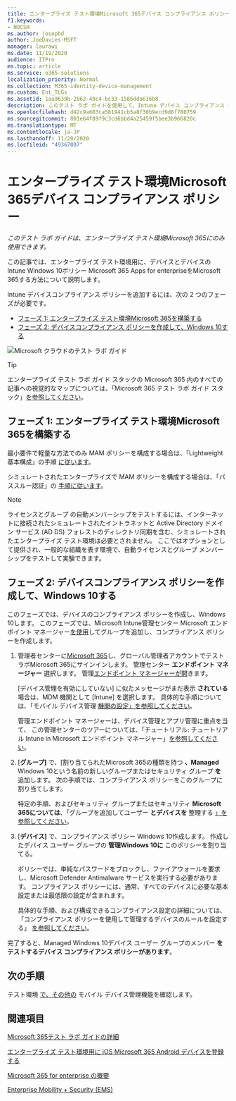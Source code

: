 ```yaml
---
title: エンタープライズ テスト環境Microsoft 365デバイス コンプライアンス ポリシー
f1.keywords:
- NOCSH
ms.author: josephd
author: JoeDavies-MSFT
manager: laurawi
ms.date: 11/19/2020
audience: ITPro
ms.topic: article
ms.service: o365-solutions
localization_priority: Normal
ms.collection: M365-identity-device-management
ms.custom: Ent_TLGs
ms.assetid: 1aa9639b-2862-49c4-bc33-1586dda636b8
description: このテスト ラボ ガイドを使用して、Intune デバイス コンプライアンス ポリシーをエンタープライズ テスト環境Microsoft 365に追加します。
ms.openlocfilehash: d42c9a603ca581941cb5a8f30b9ecd9d6f780759
ms.sourcegitcommit: 001e64f89f9c3cd6bbd4a25459f5bee3b966820c
ms.translationtype: MT
ms.contentlocale: ja-JP
ms.lasthandoff: 11/20/2020
ms.locfileid: "49367097"
---
```

# <a name="device-compliance-policies-for-your-microsoft-365-for-enterprise-test-environment"></a>エンタープライズ テスト環境Microsoft 365デバイス コンプライアンス ポリシー

*このテスト ラボ ガイドは、エンタープライズ テスト環境Microsoft 365にのみ使用できます。*

この記事では、エンタープライズ テスト環境用に、デバイスとデバイスの Intune Windows 10ポリシー Microsoft 365 Apps for enterpriseをMicrosoft 365する方法について説明します。

Intune デバイスコンプライアンス ポリシーを追加するには、次の 2 つのフェーズが必要です。
- [フェーズ 1: エンタープライズ テスト環境Microsoft 365を構築する](#phase-1-build-out-your-microsoft-365-for-enterprise-test-environment)
- [フェーズ 2: デバイスコンプライアンス ポリシーを作成して、Windows 10する](#phase-2-create-a-device-compliance-policy-for-windows-10-devices)

![Microsoft クラウドのテスト ラボ ガイド](../media/m365-enterprise-test-lab-guides/cloud-tlg-icon.png)

> [!TIP]
> エンタープライズ テスト ラボ ガイド スタックの Microsoft 365 内のすべての記事への視覚的なマップについては、「Microsoft 365 テスト ラボ ガイド スタック」[を参照してください](../downloads/Microsoft365EnterpriseTLGStack.pdf)。

## <a name="phase-1-build-out-your-microsoft-365-for-enterprise-test-environment"></a>フェーズ 1: エンタープライズ テスト環境Microsoft 365を構築する

最小要件で軽量な方法でのみ MAM ポリシーを構成する場合は、「Lightweight 基本構成」の手順 [に従います](lightweight-base-configuration-microsoft-365-enterprise.md)。
  
シミュレートされたエンタープライズで MAM ポリシーを構成する場合は、「パススルー認証」の [手順に従います](pass-through-auth-m365-ent-test-environment.md)。
  
> [!NOTE]
> ライセンスとグループ の自動メンバーシップをテストするには、インターネットに接続されたシミュレートされたイントラネットと Active Directory ドメイン サービス (AD DS) フォレストのディレクトリ同期を含む、シミュレートされたエンタープライズ テスト環境は必要とされません。 ここではオプションとして提供され、一般的な組織を表す環境で、自動ライセンスとグループ メンバーシップをテストして実験できます。
>  

## <a name="phase-2-create-a-device-compliance-policy-for-windows-10-devices"></a>フェーズ 2: デバイスコンプライアンス ポリシーを作成して、Windows 10する

このフェーズでは、デバイスのコンプライアンス ポリシーを作成し、Windows 10します。 このフェーズでは、Microsoft Intune管理センター Microsoft エンドポイント マネージャー[を使用](https://go.microsoft.com/fwlink/?linkid=2109431)してグループを追加し、コンプライアンス ポリシーを作成します。

1. 管理者センターに[Microsoft 365](https://admin.microsoft.com)し、グローバル管理者アカウントでテスト ラボMicrosoft 365にサインインします。 管理センター **エンドポイント マネージャー** 選択します。 管理[エンドポイント マネージャーが開](https://go.microsoft.com/fwlink/?linkid=2109431)きます。

    [デバイス管理を有効にしていない] に似たメッセージがまだ表示 **されている** 場合は、MDM 機関として [Intune] を選択します。 具体的な手順については、「モバイル デバイス管理 [機関の設定」を参照してください](/mem/intune/fundamentals/mdm-authority-set)。

    管理エンドポイント マネージャーは、デバイス管理とアプリ管理に重点を当て、 この管理センターのツアーについては、「チュートリアル: チュートリアル Intune in Microsoft エンドポイント マネージャー」[を参照してください](/mem/intune/fundamentals/tutorial-walkthrough-endpoint-manager)。

2. [**グループ]** で、[割り当てられたMicrosoft 365の種類を持つ **、Managed** Windows 10という名前の新しいグループまたはセキュリティ グループ **を** 追加します。 次の手順では、コンプライアンス ポリシーをこのグループに割り当てします。 

    特定の手順、およびセキュリティ グループまたはセキュリティ **Microsoft 365については**、「グループを追加してユーザー **とデバイスを** 整理する [」を参照してください](/mem/intune/fundamentals/groups-add)。

3. [**デバイス]** で、コンプライアンス ポリシー Windows 10作成します。 作成したデバイス ユーザー グループの **管理Windows 10に** このポリシーを割り当てる。

    ポリシーでは、単純なパスワードをブロックし、ファイアウォールを要求し、Microsoft Defender Antimalware サービスを実行する必要があります。 コンプライアンス ポリシーには、通常、すべてのデバイスに必要な基本設定または最低限の設定が含まれます。

    具体的な手順、および構成できるコンプライアンス設定の詳細については、「コンプライアンス ポリシーを使用して管理するデバイスのルールを設定する」 [を参照してください](/mem/intune/protect/device-compliance-get-started)。

完了すると、Managed Windows 10デバイス ユーザー グループのメンバー **をテストするデバイス コンプライアンス ポリシーがあります**。
  
## <a name="next-step"></a>次の手順

テスト環境 [で、その他の](m365-enterprise-test-lab-guides.md#mobile-device-management) モバイル デバイス管理機能を確認します。

## <a name="see-also"></a>関連項目

[Microsoft 365テスト ラボ ガイドの詳細](m365-enterprise-test-lab-guides.md)
  
[エンタープライズ テスト環境用に iOS Microsoft 365 Android デバイスを登録する](enroll-ios-and-android-devices-in-your-microsoft-enterprise-365-dev-test-environ.md)
  
[Microsoft 365 for enterprise の概要](microsoft-365-overview.md)

[Enterprise Mobility + Security (EMS)](https://www.microsoft.com/cloud-platform/enterprise-mobility-security)
